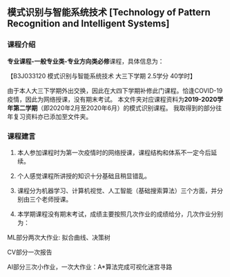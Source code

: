 ## 模式识别与智能系统技术 [Technology of Pattern Recognition and Intelligent Systems]

### 课程介绍

**专业课程-一般专业类-专业方向类必修**课程，具体信息为：

【B3J033120 模式识别与智能系统技术 大三下学期 2.5学分 40学时】

由于本人大三下学期外出交换，因此在大四下学期补修此门课程。恰逢COVID-19疫情，因此为网络授课，没有期末考试。
本文件夹对应课程资料为**2019-2020学年第二学期**（即2020年2月至2020年6月）的模式识别课程。
我取得到的部分往年复习资料亦已添加至文件夹。

### 课程建言

1. 本人参加课程时为第一次疫情时的网络授课，课程结构和体系不一定今后延续。

2. 个人感觉课程所讲授的知识十分基础且稍显错乱。

3. 课程分为机器学习、计算机视觉、人工智能（基础搜索算法）三个方面，并分别由三个老师授课。

4. 本学期课程没有期末考试，成绩主要按照几次作业的成绩给分，几次作业分别为：

ML部分两次大作业: 拟合曲线、决策树

CV部分一次报告

AI部分三次小作业，一次大作业：A*算法完成可视化迷宫寻路
